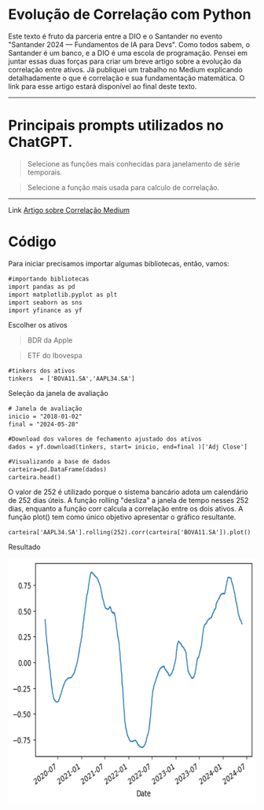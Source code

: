 # Evolução de Correlação com Python

Este texto é fruto da parceria entre a DIO e o Santander no evento "Santander 2024 — Fundamentos de IA para Devs". Como todos sabem, o Santander é um banco, e a DIO é uma escola de programação. Pensei em juntar essas duas forças para criar um breve artigo sobre a evolução da correlação entre ativos. Já publiquei um trabalho no Medium explicando detalhadamente o que é correlação e sua fundamentação matemática. O link para esse artigo estará disponível ao final deste texto.

---

# Principais prompts utilizados no ChatGPT. 

> Selecione as funções mais conhecidas para janelamento de série temporais.

> Selecione a função mais usada para calculo de correlação.

---

Link [Artigo sobre Correlação Medium](https://medium.com/@AndersonECSalles/correla%C3%A7%C3%A3o-em-renda-v%C3%A1riavel-09e8bfe063f1)

# Código 

Para iniciar precisamos importar algumas bibliotecas, então, vamos:

```
#importando bibliotecas
import pandas as pd
import matplotlib.pyplot as plt
import seaborn as sns
import yfinance as yf
```

Escolher os ativos
> BDR da Apple

> ETF do Ibovespa
```
#tinkers dos ativos
tinkers  = ['BOVA11.SA','AAPL34.SA']
```

Seleção da janela de avaliação

```
# Janela de avaliação
inicio = "2018-01-02"
final = "2024-05-28"
```

```
#Download dos valores de fechamento ajustado dos ativos
dados = yf.download(tinkers, start= inicio, end=final )['Adj Close']
```

```
#Visualizando a base de dados
carteira=pd.DataFrame(dados)
carteira.head()
```

O valor de 252 é utilizado porque o sistema bancário adota um calendário de 252 dias úteis. A função rolling "desliza" a janela de tempo nesses 252 dias, enquanto a função corr calcula a correlação entre os dois ativos. A função plot() tem como único objetivo apresentar o gráfico resultante.



```
carteira['AAPL34.SA'].rolling(252).corr(carteira['BOVA11.SA']).plot()
```

Resultado


<div align="center">
<img src="https://github.com/andersoncsalles/Evolucao-correlacao/blob/main/imagens/download.png" width="700" height="500">
</div>
